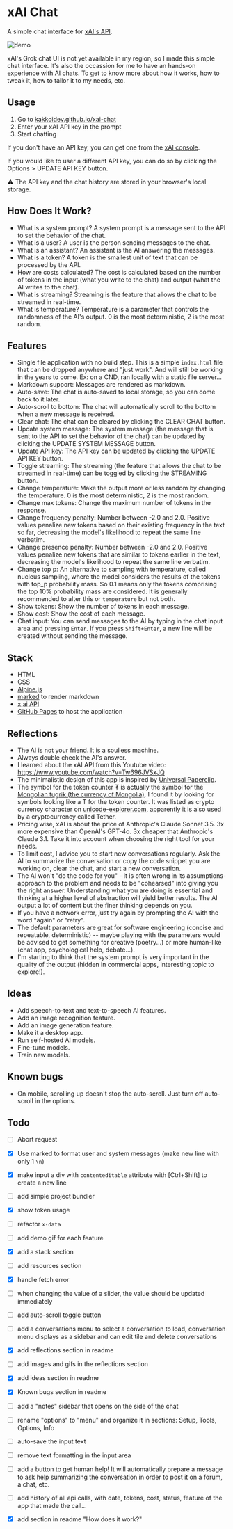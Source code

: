 # xAI Chat

A simple chat interface for [xAI's API](https://x.ai/api).

![demo](./demo.gif)

xAI's Grok chat UI is not yet available in my region, so I made this simple chat interface. It's also the occassion for me to have an hands-on experience with AI chats. To get to know more about how it works, how to tweak it, how to tailor it to my needs, etc.

## Usage

1. Go to [kakkoidev.github.io/xai-chat](https://kakkoidev.github.io/xai-chat)
2. Enter your xAI API key in the prompt
3. Start chatting

If you don't have an API key, you can get one from the [xAI console](https://console.x.ai/).

If you would like to user a different API key, you can do so by clicking the Options > UPDATE API KEY button.

⚠️ The API key and the chat history are stored in your browser's local storage.

## How Does It Work?

- What is a system prompt? A system prompt is a message sent to the API to set the behavior of the chat.
- What is a user? A user is the person sending messages to the chat.
- What is an assistant? An assistant is the AI answering the messages.
- What is a token? A token is the smallest unit of text that can be processed by the API.
- How are costs calculated? The cost is calculated based on the number of tokens in the input (what you write to the chat) and output (what the AI writes to the chat).
- What is streaming? Streaming is the feature that allows the chat to be streamed in real-time.
- What is temperature? Temperature is a parameter that controls the randomness of the AI's output. 0 is the most deterministic, 2 is the most random.

## Features

- Single file application with no build step. This is a simple `index.html` file that can be dropped anywhere and "just work". And will still be working in the years to come. Ex: on a CND, ran locally with a static file server...
- Markdown support: Messages are rendered as markdown.
- Auto-save: The chat is auto-saved to local storage, so you can come back to it later.
- Auto-scroll to bottom: The chat will automatically scroll to the bottom when a new message is received.
- Clear chat: The chat can be cleared by clicking the CLEAR CHAT button.
- Update system message: The system message (the message that is sent to the API to set the behavior of the chat) can be updated by clicking the UPDATE SYSTEM MESSAGE button.
- Update API key: The API key can be updated by clicking the UPDATE API KEY button.
- Toggle streaming: The streaming (the feature that allows the chat to be streamed in real-time) can be toggled by clicking the STREAMING button.
- Change temperature: Make the output more or less random by changing the temperature. 0 is the most deterministic, 2 is the most random.
- Change max tokens: Change the maximum number of tokens in the response.
- Change frequency penalty: Number between -2.0 and 2.0. Positive values penalize new tokens based on their existing frequency in the text so far, decreasing the model's likelihood to repeat the same line verbatim.
- Change presence penalty: Number between -2.0 and 2.0. Positive values penalize new tokens that are similar to tokens earlier in the text, decreasing the model's likelihood to repeat the same line verbatim.
- Change top p: An alternative to sampling with temperature, called nucleus sampling, where the model considers the results of the tokens with top_p probability mass. So 0.1 means only the tokens comprising the top 10% probability mass are considered. It is generally recommended to alter this or `temperature` but not both.
- Show tokens: Show the number of tokens in each message.
- Show cost: Show the cost of each message.
- Chat input: You can send messages to the AI by typing in the chat input area and pressing `Enter`. If you press `Shift+Enter`, a new line will be created without sending the message.

## Stack

- HTML
- CSS
- [Alpine.js](https://alpinejs.dev/)
- [marked](https://marked.js.org/) to render markdown
- [x.ai API](https://x.ai/api)
- [GitHub Pages](https://pages.github.com/) to host the application

## Reflections

- The AI is not your friend. It is a soulless machine.
- Always double check the AI's answer.
- I learned about the xAI API from this Youtube video: https://www.youtube.com/watch?v=Tw696JVSxJQ
- The minimalistic design of this app is inspired by [Universal Paperclip](https://www.decisionproblem.com/paperclips/).
- The symbol for the token counter ₮ is actually the symbol for the [Mongolian tugrik (the currency of Mongolia)](https://en.wikipedia.org/wiki/Tugrik). I found it by looking for symbols looking like a T for the token counter. It was listed as crypto currency character on [unicode-explorer.com](https://unicode-explorer.com/articles/cryptocurrency-unicode-symbols), apparently it is also used by a cryptocurrency called Tether.
- Pricing wise, xAI is about the price of Anthropic's Claude Sonnet 3.5. 3x more expensive than OpenAI's GPT-4o. 3x cheaper that Anthropic's Claude 3.1. Take it into account when choosing the right tool for your needs.
- To limit cost, I advice you to start new conversations regularly. Ask the AI to summarize the conversation or copy the code snippet you are working on, clear the chat, and start a new conversation.
- The AI won't "do the code for you" - it is often wrong in its assumptions- approach to the problem and needs to be "cohearsed" into giving you the right answer. Understanding what you are doing is essential and thinking at a higher level of abstraction will yield better results. The AI output a lot of content but the finer thinking depends on you.
- If you have a network error, just try again by prompting the AI with the word "again" or "retry".
- The default parameters are great for software engineering (concise and repeatable, deterministic) -- maybe playing with the parameters would be advised to get something for creative (poetry...) or more human-like (chat app, psychological help, debate...).
- I'm starting to think that the system prompt is very important in the quality of the output (hidden in commercial apps, interesting topic to explore!).

## Ideas

- Add speech-to-text and text-to-speech AI features.
- Add an image recognition feature.
- Add an image generation feature.
- Make it a desktop app.
- Run self-hosted AI models.
- Fine-tune models.
- Train new models.

## Known bugs

- On mobile, scrolling up doesn't stop the auto-scroll. Just turn off auto-scroll in the options.

## Todo

- [ ] Abort request
- [x] Use marked to format user and system messages (make new line with only 1 `\n`)
- [x] make input a div with `contenteditable` attribute with [Ctrl+Shift] to create a new line
- [ ] add simple project bundler
- [x] show token usage
- [ ] refactor `x-data`
- [ ] add demo gif for each feature
- [x] add a stack section
- [ ] add resources section
- [x] handle fetch error
- [ ] when changing the value of a slider, the value should be updated immediately
- [ ] add auto-scroll toggle button
- [ ] add a conversations menu to select a conversation to load, conversation menu displays as a sidebar and can edit tile and delete conversations
- [x] add reflections section in readme 
- [ ] add images and gifs in the reflections section
- [x] add ideas section in readme
- [x] Known bugs section in readme
- [ ] add a "notes" sidebar that opens on the side of the chat
- [ ] rename "options" to "menu" and organize it in sections: Setup, Tools, Options, Info
- [ ] auto-save the input text
- [ ] remove text formatting in the input area
- [ ] add a button to get human help! It will automatically prepare a message to ask help summarizing the conversation in order to post it on a forum, a chat, etc.
- [ ] add history of all api calls, with date, tokens, cost, status, feature of the app that made the call...
- [x] add section in readme "How does it work?"

